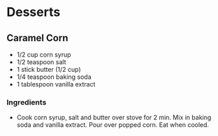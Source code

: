# Desserts

## Caramel Corn

* 1/2 cup corn syrup
* 1/2 teaspoon  salt
* 1 stick  butter (1/2 cup)
* 1/4 teaspoon baking soda
* 1 tablespoon  vanilla extract

### Ingredients

* Cook corn syrup, salt and butter over stove for 2 min.  Mix in baking soda and vanilla extract.  Pour over popped corn.  Eat when cooled.
